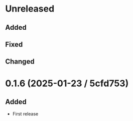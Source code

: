 # Unreleased

## Added

## Fixed

## Changed

# 0.1.6 (2025-01-23 / 5cfd753)

## Added

- First release

